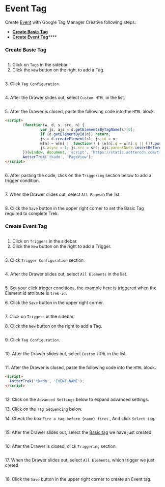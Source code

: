# Event Tag

Create [Event](broken-reference) with Google Tag Manager Creative following steps:

* ****[**Create Basic Tag**](event-tag.md#create-basic-tag)****
* ****[**Create Event T**](event-tag.md#create-event-trigger)****[**ag**](event-tag.md#create-event-tag)****

### Create Basic Tag

<figure><img src="broken-reference" alt=""><figcaption></figcaption></figure>

1. Click on `Tags` in the sidebar.
2. Click the `New` button on the right to add a Tag.

<figure><img src="broken-reference" alt=""><figcaption></figcaption></figure>

3\. Click `Tag Configuration`.

<figure><img src="broken-reference" alt=""><figcaption></figcaption></figure>

4\. After the Drawer slides out, select `Custom HTML` in the list.

<figure><img src="broken-reference" alt=""><figcaption></figcaption></figure>

5\. After the Drawer is closed, paste the following code into the `HTML` block.

```html
<script>
        (function(w, d, s, src, n) {
                var js, ajs = d.getElementsByTagName(s)[0];
                if (d.getElementById(n)) return;
                js = d.createElement(s); js.id = n;
                w[n] = w[n] || function() { (w[n].q = w[n].q || []).push(arguments) }; w[n].l = 1 * new Date();
                js.async = 1; js.src = src; ajs.parentNode.insertBefore(js, ajs)
        })(window, document, 'script', 'https://static.aottercdn.com/trek/sdk/3.5.4/sdk.js', 'AotterTrek');
        AotterTrek('tkadn', 'PageView');
</script>
```

<figure><img src="broken-reference" alt=""><figcaption></figcaption></figure>

6\. After pasting the code, click on the `Triggering` section below to add a trigger condition.

<figure><img src="broken-reference" alt=""><figcaption></figcaption></figure>

7\. When the Drawer slides out, select `All Pages`in the list.

<figure><img src="broken-reference" alt=""><figcaption></figcaption></figure>

8\. Click the `Save` button in the upper right corner to set the Basic Tag required to complete Trek.

### Create Event Tag

<figure><img src="broken-reference" alt=""><figcaption></figcaption></figure>

1. Click on `Triggers` in the sidebar.
2. Click the `New` button on the right to add a Trigger.

<figure><img src="broken-reference" alt=""><figcaption></figcaption></figure>

3\. Click `Trigger Configuration` section.

<figure><img src="broken-reference" alt=""><figcaption></figcaption></figure>

4\. After the Drawer slides out, select `All Elements` in the list.

<figure><img src="broken-reference" alt=""><figcaption></figcaption></figure>

5\. Set your click trigger conditions, the example here is triggered when the Element id attribute is `trek-id`.

6\. Click the `Save` button in the upper right corner.

<figure><img src="broken-reference" alt=""><figcaption></figcaption></figure>

7\. Click on `Triggers` in the sidebar.

8\. Click the `New` button on the right to add a Tag.

<figure><img src="broken-reference" alt=""><figcaption></figcaption></figure>

9\. Click `Tag Configuration`.

<figure><img src="broken-reference" alt=""><figcaption></figcaption></figure>

10\. After the Drawer slides out, select `Custom HTML` in the list.

<figure><img src="broken-reference" alt=""><figcaption></figcaption></figure>

11\. After the Drawer is closed, paste the following code into the `HTML` block.

```html
<script>
  AotterTrek('tkadn', 'EVENT_NAME');
</script>
```

<figure><img src="broken-reference" alt=""><figcaption></figcaption></figure>

12\. Click on the `Advanced Settings` below to expand advanced settings.

13\. Click on the `Tag Sequencing` below.

14\. Check the box `Fire a tag before {name} fires` , And click `Select tag`.

<figure><img src="broken-reference" alt=""><figcaption></figcaption></figure>

15\. After the Drawer slides out, select the [Basic tag](event-tag.md#create-basic-tag) we have just created.

<figure><img src="broken-reference" alt=""><figcaption></figcaption></figure>

16\. After the Drawer is closed, click `Triggering` section.

<figure><img src="broken-reference" alt=""><figcaption></figcaption></figure>

17\. When the Drawer slides out, select `All Elements`, which trigger we just creted.

<figure><img src="broken-reference" alt=""><figcaption></figcaption></figure>

18\. Click the `Save` button in the upper right corner to create an Event tag.
